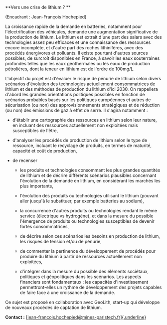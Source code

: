 <meta http-equiv='Content-Type' content='text/html; charset=utf-8' />

**Vers une crise de lithium ? **

(Encadrant : Jean-François Hochepied)

La croissance rapide de la demande en batteries, notamment pour
l\'électrification des véhicules, demande une augmentation significative
de la production de lithium. Le lithium est extrait d'une part des
salars avec des technologies assez peu efficaces et une connaissance des
ressources encore incomplète, et d'autre part des roches lithinifères,
avec des procédés énergivores et polluants. Il existe pourtant d\'autres
sources possibles, de surcroît disponibles en France, à savoir les eaux
souterraines profondes telles que les eaux géothermales ou les eaux de
production pétrolières, dont la teneur en lithium est de l\'ordre de
100mg/L.

L\'objectif du projet est d\'évaluer le risque de pénurie de lithium
selon divers scénarios d\'évolution des technologies actuellement
consommatrices de lithium et des méthodes de production du lithium d'ici
2030. On rappellera d'abord les grandes orientations politiques
possibles en fonction de scénarios probables basés sur les politiques
européennes et autres de sécurisation (ou non) des approvisionnements
stratégiques et de réduction (ou non) des émissions de gaz à effet de
serre. Il s\'agira notamment :

-   d\'établir une cartographie des ressources en lithium selon leur
    nature, en incluant des ressources actuellement non exploitées mais
    susceptibles de l\'être,

-   d\'analyser les procédés de production de lithium selon le type de
    ressource, incluant le recyclage de produits, en termes de maturité,
    capacité et coût de production,

-   de recenser

    -   les produits et technologies consommant les plus grandes
        quantités de lithium et de décrire différents scénarios
        plausibles concernant l\'évolution de la demande en lithium, en
        considérant les marchés les plus importants,

    -   l\'évolution des produits ou technologies utilisant le lithium
        (pouvant aller jusqu\'à le substituer, par exemple batteries au
        sodium),

    -   la concurrence d\'autres produits ou technologies rendant le
        même service (électrique vs hydrogène), et dans la mesure du
        possible l\'émergence de produits ou technologies susceptibles
        de devenir fortes consommatrices,

    -   de décrire selon ces scénarios les besoins en production de
        lithium, les risques de tension et/ou de pénurie,

    -   de commenter la pertinence du développement de procédés pour
        produire du lithium à partir de ressources actuellement non
        exploitées,

    -   d\'intégrer dans la mesure du possible des éléments sociétaux,
        politiques et géopolitiques dans les scénarios. Les aspects
        financiers sont fondamentaux : les capacités d'investissement
        permettront-elles un rythme de développement des projets
        capables de faire face à une croissance de la demande.

Ce sujet est proposé en collaboration avec GeoLith, start-up qui
développe de nouveaux procédés de captation de lithium.

**Contact :**
[[jean-francois.hochepied\@mines-paristech.fr]{.underline}](mailto:jean-francois.hochepied@mines-paristech.fr)
